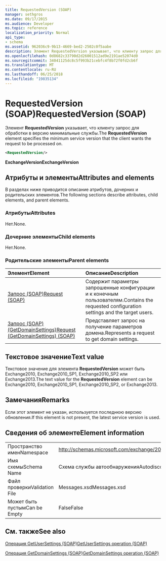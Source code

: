 ```yaml
---
title: RequestedVersion (SOAP)
manager: sethgros
ms.date: 09/17/2015
ms.audience: Developer
ms.topic: reference
localization_priority: Normal
api_type:
- schema
ms.assetid: 962036c9-9b13-4669-bed2-2502c0f5aabe
description: Элемент RequestedVersion указывает, что клиенту запрос для обработки в версию минимальные службы.
ms.openlocfilehash: 0d8682c33790d2d26001512ad9e2191ae52074d0
ms.sourcegitcommit: 34041125dc8c5f993b21cebfc4f8b72f0fd2cb6f
ms.translationtype: MT
ms.contentlocale: ru-RU
ms.lasthandoff: 06/25/2018
ms.locfileid: "19835134"
---
```

# <a name="requestedversion-soap"></a><span data-ttu-id="82647-103">RequestedVersion (SOAP)</span><span class="sxs-lookup"><span data-stu-id="82647-103">RequestedVersion (SOAP)</span></span>

<span data-ttu-id="82647-104">Элемент **RequestedVersion** указывает, что клиенту запрос для обработки в версию минимальные службы.</span><span class="sxs-lookup"><span data-stu-id="82647-104">The **RequestedVersion** element specifies the minimum service version that the client wants the request to be processed on.</span></span> 
  
```XML
<RequestedVersion/>
```

 <span data-ttu-id="82647-105">**ExchangeVersion**</span><span class="sxs-lookup"><span data-stu-id="82647-105">**ExchangeVersion**</span></span>
## <a name="attributes-and-elements"></a><span data-ttu-id="82647-106">Атрибуты и элементы</span><span class="sxs-lookup"><span data-stu-id="82647-106">Attributes and elements</span></span>

<span data-ttu-id="82647-107">В разделах ниже приводится описание атрибутов, дочерних и родительских элементов.</span><span class="sxs-lookup"><span data-stu-id="82647-107">The following sections describe attributes, child elements, and parent elements.</span></span>
  
### <a name="attributes"></a><span data-ttu-id="82647-108">Атрибуты</span><span class="sxs-lookup"><span data-stu-id="82647-108">Attributes</span></span>

<span data-ttu-id="82647-109">Нет.</span><span class="sxs-lookup"><span data-stu-id="82647-109">None.</span></span>
  
### <a name="child-elements"></a><span data-ttu-id="82647-110">Дочерние элементы</span><span class="sxs-lookup"><span data-stu-id="82647-110">Child elements</span></span>

<span data-ttu-id="82647-111">Нет.</span><span class="sxs-lookup"><span data-stu-id="82647-111">None.</span></span>
  
### <a name="parent-elements"></a><span data-ttu-id="82647-112">Родительские элементы</span><span class="sxs-lookup"><span data-stu-id="82647-112">Parent elements</span></span>

|<span data-ttu-id="82647-113">**Элемент**</span><span class="sxs-lookup"><span data-stu-id="82647-113">**Element**</span></span>|<span data-ttu-id="82647-114">**Описание**</span><span class="sxs-lookup"><span data-stu-id="82647-114">**Description**</span></span>|
|:-----|:-----|
|[<span data-ttu-id="82647-115">Запрос (SOAP)</span><span class="sxs-lookup"><span data-stu-id="82647-115">Request (SOAP)</span></span>](request-soap.md) <br/> |<span data-ttu-id="82647-116">Содержит параметры запрошенные конфигурации и к конечным пользователям.</span><span class="sxs-lookup"><span data-stu-id="82647-116">Contains the requested configuration settings and the target users.</span></span>  <br/> |
|[<span data-ttu-id="82647-117">Запрос (SOAP) (GetDomainSettings)</span><span class="sxs-lookup"><span data-stu-id="82647-117">Request (GetDomainSettings) (SOAP)</span></span>](request-getdomainsettingssoap.md) <br/> |<span data-ttu-id="82647-118">Представляет запрос на получение параметров домена.</span><span class="sxs-lookup"><span data-stu-id="82647-118">Represents a request to get domain settings.</span></span>  <br/> |
   
## <a name="text-value"></a><span data-ttu-id="82647-119">Текстовое значение</span><span class="sxs-lookup"><span data-stu-id="82647-119">Text value</span></span>

<span data-ttu-id="82647-120">Текстовое значение для элемента **RequestedVersion** может быть Exchange2010, Exchange2010_SP1, Exchange2010_SP2 или Exchange2013.</span><span class="sxs-lookup"><span data-stu-id="82647-120">The text value for the **RequestedVersion** element can be Exchange2010, Exchange2010_SP1, Exchange2010_SP2, or Exchange2013.</span></span>
  
## <a name="remarks"></a><span data-ttu-id="82647-121">Замечания</span><span class="sxs-lookup"><span data-stu-id="82647-121">Remarks</span></span>

<span data-ttu-id="82647-122">Если этот элемент не указан, используется последнюю версию обновления.</span><span class="sxs-lookup"><span data-stu-id="82647-122">If this element is not present, the latest service version is used.</span></span>
  
## <a name="element-information"></a><span data-ttu-id="82647-123">Сведения об элементе</span><span class="sxs-lookup"><span data-stu-id="82647-123">Element information</span></span>

|||
|:-----|:-----|
|<span data-ttu-id="82647-124">Пространство имен</span><span class="sxs-lookup"><span data-stu-id="82647-124">Namespace</span></span>  <br/> |http://schemas.microsoft.com/exchange/2010/Autodiscover  <br/> |
|<span data-ttu-id="82647-125">Имя схемы</span><span class="sxs-lookup"><span data-stu-id="82647-125">Schema Name</span></span>  <br/> |<span data-ttu-id="82647-126">Схема службы автообнаружения</span><span class="sxs-lookup"><span data-stu-id="82647-126">Autodiscover schema</span></span>  <br/> |
|<span data-ttu-id="82647-127">Файл проверки</span><span class="sxs-lookup"><span data-stu-id="82647-127">Validation File</span></span>  <br/> |<span data-ttu-id="82647-128">Messages.xsd</span><span class="sxs-lookup"><span data-stu-id="82647-128">Messages.xsd</span></span>  <br/> |
|<span data-ttu-id="82647-129">Может быть пустым</span><span class="sxs-lookup"><span data-stu-id="82647-129">Can be Empty</span></span>  <br/> |<span data-ttu-id="82647-130">False</span><span class="sxs-lookup"><span data-stu-id="82647-130">False</span></span>  <br/> |
   
## <a name="see-also"></a><span data-ttu-id="82647-131">См. также</span><span class="sxs-lookup"><span data-stu-id="82647-131">See also</span></span>



[<span data-ttu-id="82647-132">Операция GetUserSettings (SOAP)</span><span class="sxs-lookup"><span data-stu-id="82647-132">GetUserSettings operation (SOAP)</span></span>](getusersettings-operation-soap.md)
  
[<span data-ttu-id="82647-133">Операция GetDomainSettings (SOAP)</span><span class="sxs-lookup"><span data-stu-id="82647-133">GetDomainSettings operation (SOAP)</span></span>](getdomainsettings-operation-soap.md)

